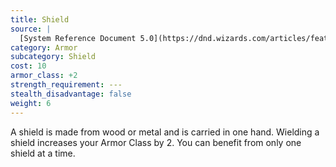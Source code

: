 ```yaml
---
title: Shield
source: |
  [System Reference Document 5.0](https://dnd.wizards.com/articles/features/systems-reference-document-srd)
category: Armor
subcategory: Shield
cost: 10
armor_class: +2
strength_requirement: ---
stealth_disadvantage: false
weight: 6
---
```


A shield is made from wood or metal and is carried in one hand. Wielding a shield increases your Armor Class by 2. You can benefit from only one shield at a time. 
